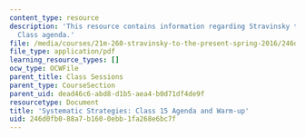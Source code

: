 ```yaml
---
content_type: resource
description: 'This resource contains information regarding Stravinsky to the present:
  Class agenda.'
file: /media/courses/21m-260-stravinsky-to-the-present-spring-2016/246d0fb088a7b1600ebb1fa268e6bc7f_MIT21M_260S16_class15.pdf
file_type: application/pdf
learning_resource_types: []
ocw_type: OCWFile
parent_title: Class Sessions
parent_type: CourseSection
parent_uid: dead46c6-abd8-d1b5-aea4-b0d71df4de9f
resourcetype: Document
title: 'Systematic Strategies: Class 15 Agenda and Warm-up'
uid: 246d0fb0-88a7-b160-0ebb-1fa268e6bc7f
---
```

